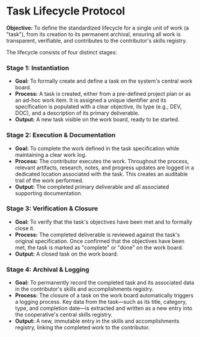 # Task Lifecycle Protocol

**Objective:** To define the standardized lifecycle for a single unit of work (a "task"), from its creation to its permanent archival, ensuring all work is transparent, verifiable, and contributes to the contributor's skills registry.

The lifecycle consists of four distinct stages:

### Stage 1: Instantiation

*   **Goal:** To formally create and define a task on the system's central work board.
*   **Process:** A task is created, either from a pre-defined project plan or as an ad-hoc work item. It is assigned a unique identifier and its specification is populated with a clear objective, its type (e.g., DEV, DOC), and a description of its primary deliverable.
*   **Output:** A new task visible on the work board, ready to be started.

### Stage 2: Execution & Documentation

*   **Goal:** To complete the work defined in the task specification while maintaining a clear work log.
*   **Process:** The contributor executes the work. Throughout the process, relevant artifacts, research, notes, and progress updates are logged in a dedicated location associated with the task. This creates an auditable trail of the work performed.
*   **Output:** The completed primary deliverable and all associated supporting documentation.

### Stage 3: Verification & Closure

*   **Goal:** To verify that the task's objectives have been met and to formally close it.
*   **Process:** The completed deliverable is reviewed against the task's original specification. Once confirmed that the objectives have been met, the task is marked as "complete" or "done" on the work board.
*   **Output:** A closed task on the work board.

### Stage 4: Archival & Logging

*   **Goal:** To permanently record the completed task and its associated data in the contributor's skills and accomplishments registry.
*   **Process:** The closure of a task on the work board automatically triggers a logging process. Key data from the task—such as its title, category, type, and completion date—is extracted and written as a new entry into the cooperative's central skills registry.
*   **Output:** A new, immutable entry in the skills and accomplishments registry, linking the completed work to the contributor.